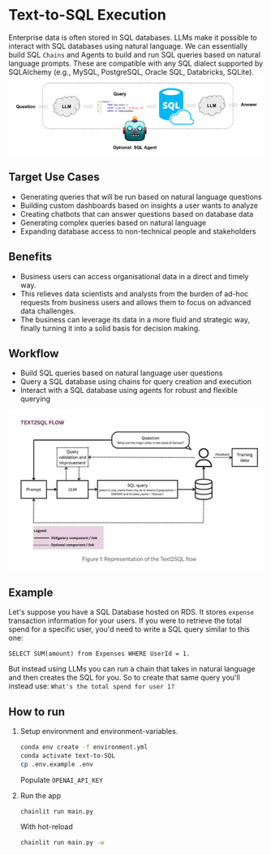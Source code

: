 # Text-to-SQL Execution
Enterprise data is often stored in SQL databases.
LLMs make it possible to interact with SQL databases using natural language. We can essentially build SQL `Chains` and Agents to build and run SQL queries based on natural language prompts. These are compatible with any SQL dialect supported by SQLAlchemy (e.g., MySQL, PostgreSQL, Oracle SQL, Databricks, SQLite).
![Alt text](./public/image.png)

## Target Use Cases

- Generating queries that will be run based on natural language questions
- Building custom dashboards based on insights a user wants to analyze
- Creating chatbots that can answer questions based on database data
- Generating complex queries based on natural language
- Expanding database access to non-technical people and stakeholders

## Benefits
- Business users can access organisational data in a direct and timely way.
- This relieves data scientists and analysts from the burden of ad-hoc requests from business users and allows them to focus on advanced data challenges.
- The business can leverage its data in a more fluid and strategic way, finally turning it into a solid basis for decision making.

## Workflow
- Build SQL queries based on natural language user questions
- Query a SQL database using chains for query creation and execution
- Interact with a SQL database using agents for robust and flexible querying

![Alt text](./public/workflow.png)

## Example

Let's suppose you have a SQL Database hosted on RDS. It stores `expense` transaction information for your users. If you were to retrieve the total spend for a specific user, you'd need to write a SQL query similar to this one: 

```
SELECT SUM(amount) from Expenses WHERE UserId = 1.
```

But instead using LLMs you can run a chain that takes in natural language and then creates the SQL for you. So to create that same query you'll instead use: `What's the total spend for user 1?`


## How to run

1. Setup environment and environment-variables.
   ```sh
   conda env create -f environment.yml
   conda activate text-to-SQL
   cp .env.example .env
   ```
   Populate `OPENAI_API_KEY`

2. Run the app
   ```sh
   chainlit run main.py
   ```
   With hot-reload

   ```sh
   chainlit run main.py -w
   ```